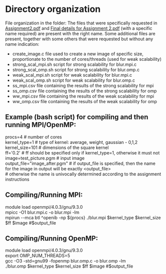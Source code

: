# Directory organization

File organization in the folder: The files that were specifically requested in [Assignment2.pdf](../Assignment2.pdf) and [Final details for Assignment 2.pdf](../Final\details\for\Assignment\2.pdf) (with a specific name required) are present with the right name.
Some additional files are present, together with some others that were requested but without any name indication:

- create_image.c		file used to create a new image of specific size, proportionate to the number of cores/threads (used for weak scalability)
- strong_scal_mpi.sh		script for strong scalability for blur.mpi.c
- strong_scal_omp.sh		script for strong scalability for blur.omp.c
- weak_scal_mpi.sh		script for weak scalability for blur.mpi.c
- weak_scal_omp.sh		script for weak scalability for blur.omp.c
- ss_mpi.csv			file containing the results of the strong scalability for mpi
- ss_omp.csv			file containing the results of the strong scalability for omp
- ww_mpi.csv			file containing the results of the weak scalability for mpi
- ww_omp.csv			file containing the results of the weak scalability for omp






## Example (bash script) for compiling and then running MPI/OpenMP:


procs=4				# number of cores\
kernel_type=1			# type of kernel: average, weight, gaussian - 0,1,2\
kernel_size=101			# dimensions of the square kernel\
ff='0.2'			# ff should be specified only if kernel_type=1, otherwise it must not\
image=test_picture.pgm		# input image\
output_file="image_after.pgm"	# if output_file is specified, then the name for the image in output will be exactly <output_file>\
				# otherwise the name is univocally determined according to the assignment instructions


## Compiling/Running MPI:

module load openmpi/4.0.3/gnu/9.3.0\
mpicc -O1 blur.mpi.c -o blur.mpi -lm\
mpirun --mca btl ^openib -np ${procs} ./blur.mpi $kernel_type $kernel_size $ff $image #$output_file



## Compiling/Running OpenMP:

module load openmpi/4.0.3/gnu/9.3.0\
export OMP_NUM_THREADS=5\
gcc -O3 -std=gnu99 -fopenmp blur.omp.c -o blur.omp -lm\
./blur.omp $kernel_type $kernel_size $ff $image #$output_file


















